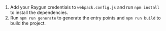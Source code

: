 1. Add your Raygun credentials to `webpack.config.js` and run `npm install` to install the dependencies.
2. Run `npm run generate` to generate the entry points and `npm run build` to build the project.